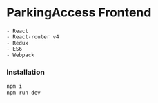 # ParkingAccess Frontend
    - React
    - React-router v4
    - Redux
    - ES6
    - Webpack
    
### Installation
```sh
npm i
npm run dev
```